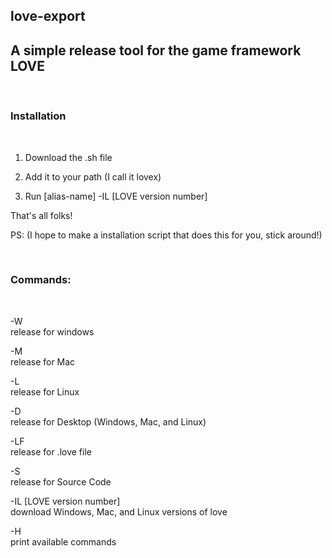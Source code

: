 love-export
----
A simple release tool for the game framework LOVE
----
<br>
<h3> Installation </h3> <br>

1. Download the .sh file <br>

2. Add it to your path (I call it lovex) <br>

3. Run [alias-name] -IL [LOVE version number] <br>

That's all folks! <br>

PS: (I hope to make a installation script that does this for you, stick around!)

<br>
<h3> Commands: </h3> <br>

-W <br>
release for windows

-M <br>
release for Mac

-L <br>
release for Linux

-D <br>
release for Desktop (Windows, Mac, and Linux)

-LF <br>
release for .love file

-S <br>
release for Source Code

-IL [LOVE version number] <br>
download Windows, Mac, and Linux versions of love

-H <br>
print available commands
